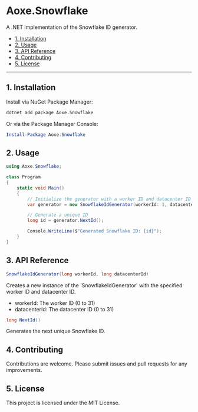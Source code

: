 ﻿# Aoxe.Snowflake

A .NET implementation of the Snowflake ID generator.

- [1. Installation](#1-installation)
- [2. Usage](#2-usage)
- [3. API Reference](#3-api-reference)
- [4. Contributing](#4-contributing)
- [5. License](#5-license)

---

## 1. Installation

Install via NuGet Package Manager:

```bash
dotnet add package Aoxe.Snowflake
```

Or via the Package Manager Console:

```powershell
Install-Package Aoxe.Snowflake
```

## 2. Usage

```csharp
using Aoxe.Snowflake;

class Program
{
    static void Main()
    {
        // Initialize the generator with a worker ID and datacenter ID
        var generator = new SnowflakeIdGenerator(workerId: 1, datacenterId: 1);

        // Generate a unique ID
        long id = generator.NextId();

        Console.WriteLine($"Generated Snowflake ID: {id}");
    }
}
```

## 3. API Reference

```csharp
SnowflakeIdGenerator(long workerId, long datacenterId)
```

Creates a new instance of the 'SnowflakeIdGenerator' with the specified worker ID and datacenter ID.

- workerId: The worker ID (0 to 31)
- datacenterId: The datacenter ID (0 to 31)

```csharp
long NextId()
```

Generates the next unique Snowflake ID.

## 4. Contributing

Contributions are welcome. Please submit issues and pull requests for any improvements.

## 5. License

This project is licensed under the MIT License.
